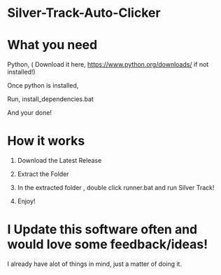 # Silver-Track-Auto-Clicker

# What you need 

 Python, ( Download it here, https://www.python.org/downloads/ if not installed!)

 Once python is installed, 

 Run, install_dependencies.bat

 And your done!
 

 # How it works

 1. Download the Latest Release

 2. Extract the Folder

 3. In the extracted folder , double click runner.bat and run Silver Track!

 4. Enjoy!

# I Update this software often and would love some feedback/ideas!

I already have alot of things in mind, just a matter of doing it.
